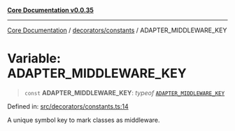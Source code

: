[**Core Documentation v0.0.35**](../../../README.md)

***

[Core Documentation](../../../modules.md) / [decorators/constants](../README.md) / ADAPTER\_MIDDLEWARE\_KEY

# Variable: ADAPTER\_MIDDLEWARE\_KEY

> `const` **ADAPTER\_MIDDLEWARE\_KEY**: *typeof* [`ADAPTER_MIDDLEWARE_KEY`](ADAPTER_MIDDLEWARE_KEY.md)

Defined in: [src/decorators/constants.ts:14](https://github.com/stonemjs/core/blob/83759020101bdf94fc7c7a0d8609e63689d57c0f/src/decorators/constants.ts#L14)

A unique symbol key to mark classes as middleware.

